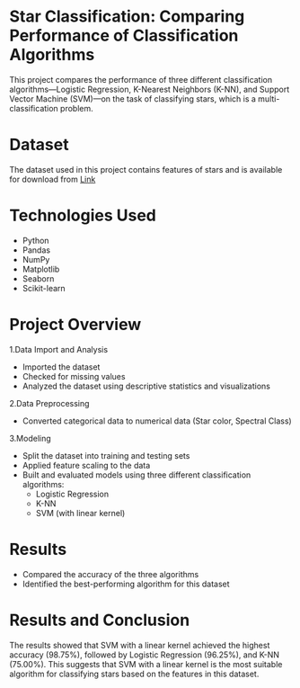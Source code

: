 # Star Classification: Comparing Performance of Classification Algorithms
This project compares the performance of three different classification algorithms—Logistic Regression, K-Nearest Neighbors (K-NN), and Support Vector Machine (SVM)—on the task of classifying stars, which is a multi-classification problem.

# Dataset
The dataset used in this project contains features of stars and is available for download from [Link](https://github.com/YBIFoundation/Dataset/raw/main/Stars.csv)


# Technologies Used
- Python
- Pandas
- NumPy
- Matplotlib
- Seaborn
- Scikit-learn

# Project Overview # 
   1.Data Import and Analysis

   - Imported the dataset
   - Checked for missing values
   - Analyzed the dataset using descriptive statistics and visualizations

 2.Data Preprocessing

   - Converted categorical data to numerical data (Star color, Spectral Class)

 3.Modeling

   - Split the dataset into training and testing sets
   - Applied feature scaling to the data
   - Built and evaluated models using three different classification algorithms:
      - Logistic Regression
      - K-NN
      - SVM (with linear kernel)

# Results

- Compared the accuracy of the three algorithms
- Identified the best-performing algorithm for this dataset

# Results and Conclusion
The results showed that SVM with a linear kernel achieved the highest accuracy (98.75%), followed by Logistic Regression (96.25%), and K-NN (75.00%). This suggests that SVM with a linear kernel is the most suitable algorithm for classifying stars based on the features in this dataset.
